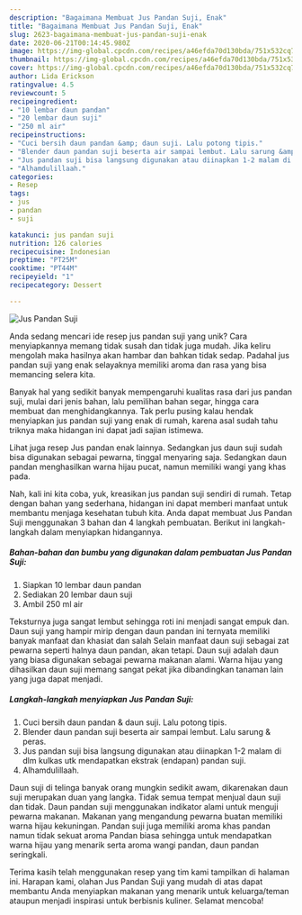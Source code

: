 ```yaml
---
description: "Bagaimana Membuat Jus Pandan Suji, Enak"
title: "Bagaimana Membuat Jus Pandan Suji, Enak"
slug: 2623-bagaimana-membuat-jus-pandan-suji-enak
date: 2020-06-21T00:14:45.980Z
image: https://img-global.cpcdn.com/recipes/a46efda70d130bda/751x532cq70/jus-pandan-suji-foto-resep-utama.jpg
thumbnail: https://img-global.cpcdn.com/recipes/a46efda70d130bda/751x532cq70/jus-pandan-suji-foto-resep-utama.jpg
cover: https://img-global.cpcdn.com/recipes/a46efda70d130bda/751x532cq70/jus-pandan-suji-foto-resep-utama.jpg
author: Lida Erickson
ratingvalue: 4.5
reviewcount: 5
recipeingredient:
- "10 lembar daun pandan"
- "20 lembar daun suji"
- "250 ml air"
recipeinstructions:
- "Cuci bersih daun pandan &amp; daun suji. Lalu potong tipis."
- "Blender daun pandan suji beserta air sampai lembut. Lalu sarung &amp; peras."
- "Jus pandan suji bisa langsung digunakan atau diinapkan 1-2 malam di dlm kulkas utk mendapatkan ekstrak (endapan) pandan suji."
- "Alhamdulillaah."
categories:
- Resep
tags:
- jus
- pandan
- suji

katakunci: jus pandan suji 
nutrition: 126 calories
recipecuisine: Indonesian
preptime: "PT25M"
cooktime: "PT44M"
recipeyield: "1"
recipecategory: Dessert

---
```



![Jus Pandan Suji](https://img-global.cpcdn.com/recipes/a46efda70d130bda/751x532cq70/jus-pandan-suji-foto-resep-utama.jpg)

Anda sedang mencari ide resep jus pandan suji yang unik? Cara menyiapkannya memang tidak susah dan tidak juga mudah. Jika keliru mengolah maka hasilnya akan hambar dan bahkan tidak sedap. Padahal jus pandan suji yang enak selayaknya memiliki aroma dan rasa yang bisa memancing selera kita.

Banyak hal yang sedikit banyak mempengaruhi kualitas rasa dari jus pandan suji, mulai dari jenis bahan, lalu pemilihan bahan segar, hingga cara membuat dan menghidangkannya. Tak perlu pusing kalau hendak menyiapkan jus pandan suji yang enak di rumah, karena asal sudah tahu triknya maka hidangan ini dapat jadi sajian istimewa.

Lihat juga resep Jus pandan enak lainnya. Sedangkan jus daun suji sudah bisa digunakan sebagai pewarna, tinggal menyaring saja. Sedangkan daun pandan menghasilkan warna hijau pucat, namun memiliki wangi yang khas pada.


Nah, kali ini kita coba, yuk, kreasikan jus pandan suji sendiri di rumah. Tetap dengan bahan yang sederhana, hidangan ini dapat memberi manfaat untuk membantu menjaga kesehatan tubuh kita. Anda dapat membuat Jus Pandan Suji menggunakan 3 bahan dan 4 langkah pembuatan. Berikut ini langkah-langkah dalam menyiapkan hidangannya.

<!--inarticleads1-->

##### Bahan-bahan dan bumbu yang digunakan dalam pembuatan Jus Pandan Suji:

1. Siapkan 10 lembar daun pandan
1. Sediakan 20 lembar daun suji
1. Ambil 250 ml air


Teksturnya juga sangat lembut sehingga roti ini menjadi sangat empuk dan. Daun suji yang hampir mirip dengan daun pandan ini ternyata memiliki banyak manfaat dan khasiat dan salah Selain manfaat daun suji sebagai zat pewarna seperti halnya daun pandan, akan tetapi. Daun suji adalah daun yang biasa digunakan sebagai pewarna makanan alami. Warna hijau yang dihasilkan daun suji memang sangat pekat jika dibandingkan tanaman lain yang juga dapat menjadi. 

<!--inarticleads2-->

##### Langkah-langkah menyiapkan Jus Pandan Suji:

1. Cuci bersih daun pandan &amp; daun suji. Lalu potong tipis.
1. Blender daun pandan suji beserta air sampai lembut. Lalu sarung &amp; peras.
1. Jus pandan suji bisa langsung digunakan atau diinapkan 1-2 malam di dlm kulkas utk mendapatkan ekstrak (endapan) pandan suji.
1. Alhamdulillaah.


Daun suji di telinga banyak orang mungkin sedikit awam, dikarenakan daun suji merupakan duan yang langka. Tidak semua tempat menjual daun suji dan tidak. Daun pandan suji menggunakan indikator alami untuk menguji pewarna makanan. Makanan yang mengandung pewarna buatan memiliki warna hijau kekuningan. Pandan suji juga memiliki aroma khas pandan namun tidak sekuat aroma Pandan biasa sehingga untuk mendapatkan warna hijau yang menarik serta aroma wangi pandan, daun pandan seringkali. 

Terima kasih telah menggunakan resep yang tim kami tampilkan di halaman ini. Harapan kami, olahan Jus Pandan Suji yang mudah di atas dapat membantu Anda menyiapkan makanan yang menarik untuk keluarga/teman ataupun menjadi inspirasi untuk berbisnis kuliner. Selamat mencoba!
